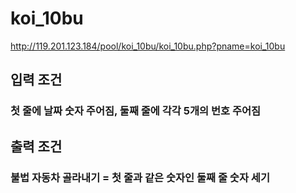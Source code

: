 # **koi_10bu**
http://119.201.123.184/pool/koi_10bu/koi_10bu.php?pname=koi_10bu
## **입력 조건**
### 첫 줄에 날짜 숫자 주어짐, 둘째 줄에 각각 5개의 번호 주어짐
## **출력 조건**
### 불법 자동차 골라내기 = 첫 줄과 같은 숫자인 둘째 줄 숫자 세기